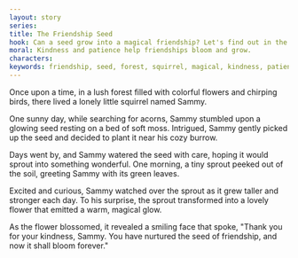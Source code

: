 ```yaml
---
layout: story
series: 
title: The Friendship Seed
hook: Can a seed grow into a magical friendship? Let's find out in the forest!
moral: Kindness and patience help friendships bloom and grow.
characters: 
keywords: friendship, seed, forest, squirrel, magical, kindness, patience, blossom, bloom, glow
---
```


Once upon a time, in a lush forest filled with colorful flowers and chirping birds, there lived a lonely little squirrel named Sammy.

One sunny day, while searching for acorns, Sammy stumbled upon a glowing seed resting on a bed of soft moss. Intrigued, Sammy gently picked up the seed and decided to plant it near his cozy burrow.

Days went by, and Sammy watered the seed with care, hoping it would sprout into something wonderful. One morning, a tiny sprout peeked out of the soil, greeting Sammy with its green leaves.

Excited and curious, Sammy watched over the sprout as it grew taller and stronger each day. To his surprise, the sprout transformed into a lovely flower that emitted a warm, magical glow.

As the flower blossomed, it revealed a smiling face that spoke, "Thank you for your kindness, Sammy. You have nurtured the seed of friendship, and now it shall bloom forever."
